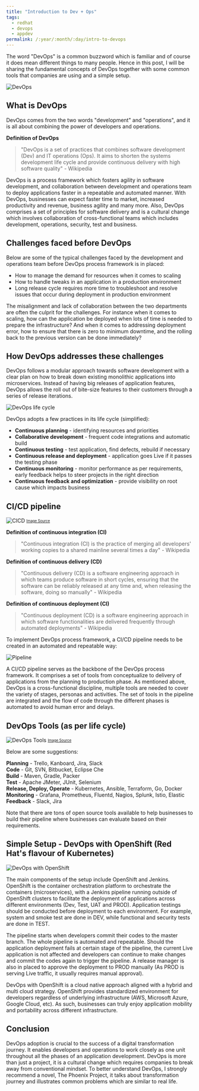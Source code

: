 ```yaml
---
title: "Introduction to Dev + Ops"
tags:
  - redhat
  - devops
  - appdev
permalink: /:year/:month/:day/intro-to-devops
---
```

The word "DevOps" is a common buzzword which is familiar and of course it does mean different things to many people. Hence in this post, I will be sharing 
the fundamental concepts of DevOps together with some common tools that companies are using and a simple setup.

![DevOps](https://user-images.githubusercontent.com/25560159/95935658-54c94000-0e06-11eb-8774-03e10cea6aa2.png)

## What is DevOps
DevOps comes from the two words "development" and "operations", and it is all about combining the power of 
developers and operations. 

**Definition of DevOps**
> "DevOps is a set of practices that combines software development (Dev) and IT operations (Ops). It aims to shorten the systems development life cycle and provide continuous delivery with high software quality" - Wikipedia

DevOps is a process framework which fosters agility in software development, and collaboration between development and operations team to deploy applications faster
in a repeatable and automated manner. With DevOps, businesses can expect faster time to market, increased productivity and revenue, business agility and many more.
Also, DevOps comprises a set of principles for software delivery and is a cultural change which involves collaboration of cross-functional teams which includes 
development, operations, security, test and business.

## Challenges faced before DevOps
Below are some of the typical challenges faced by the development and operations team before DevOps process framework is in placed:
 * How to manage the demand for resources when it comes to scaling
 * How to handle tweaks in an application in a production environment
 * Long release cycle requires more time to troubleshoot and resolve issues that occur during deployment in production environment
 
The misalignment and lack of collaboration between the two departments are often the culprit for the challenges. For instance when it comes to scaling,
how can the application be deployed when lots of time is needed to prepare the infrastructure? And when it comes to addressing deployment error,
how to ensure that there is zero to minimum downtime, and the rolling back to the previous version can be done immediately? 
 
## How DevOps addresses these challenges
DevOps follows a modular approach towards software development with a clear plan on how to break down existing monolithic applications into microservices. 
Instead of having big releases of application features, DevOps allows the roll out of bite-size features to their customers through a series of release iterations. 

![DevOps life cycle](https://user-images.githubusercontent.com/25560159/95830684-a6bc8800-0d6a-11eb-948e-732b5264b674.png)

DevOps adopts a few practices in its life cycle (simplified):
* **Continuous planning** - identifying resources and priorities 
* **Collaborative development** - frequent code integrations and automatic build
* **Continuous testing** - test application, find defects, rebuild if necessary
* **Continuous release and deployment** - application goes Live if it passes the testing phase
* **Continuous monitoring** - monitor performance as per requirements, early feedback helps to steer projects in the right direction
* **Continuous feedback and optimization** - provide visibility on root cause which impacts business

## CI/CD pipeline
![CICD](https://user-images.githubusercontent.com/25560159/95941255-e9399f80-0e12-11eb-8b5b-6e95e6686b72.png)
<sub><sup>[Image Source](https://www.redhat.com/cms/managed-files/ci-cd-flow-desktop_1.png)</sup></sub>  

**Definition of continuous integration (CI)**
> "Continuous integration (CI) is the practice of merging all developers' working copies to a shared mainline several times a day" - Wikipedia

**Definition of continuous delivery (CD)**
> "Continuous delivery (CD) is a software engineering approach in which teams produce software in short cycles, ensuring that the software can be reliably released at any time and, when releasing the software, doing so manually" - Wikipedia

**Definition of continuous deployment (CI)**
> "Continuous deployment (CD) is a software engineering approach in which software functionalities are delivered frequently through automated deployments" - Wikipedia

To implement DevOps process framework, a CI/CD pipeline needs to be created in an automated and repeatable way:

![Pipeline](https://user-images.githubusercontent.com/25560159/95937080-88599980-0e09-11eb-98b9-896599d31577.png)

A CI/CD pipeline serves as the backbone of the DevOps process framework. It comprises a set of tools from conceptualize to delivery of applications from the planning to production phase.
As mentioned above, DevOps is a cross-functional discipline, multiple tools are needed to cover the variety of stages, personas and activities. The set of tools in the pipeline are integrated
and the flow of code through the different phases is automated to avoid human error and delays.

## DevOps Tools (as per life cycle)
![DevOps Tools](https://user-images.githubusercontent.com/25560159/95940452-f48bcb80-0e10-11eb-88cc-4fc404a8e3db.png)
<sub><sup>[Image Source](https://ncplinc.com/includes/images/blog/ncpl-open-source-devops-tools.png)</sup></sub>  

Below are some suggestions:

**Planning** - Trello, Kanboard, Jira, Slack  
**Code** - Git, SVN, Bitbucket, Eclipse Che  
**Build** - Maven, Gradle, Packer  
**Test** - Apache JMeter, JUnit, Selenium   
**Release, Deploy, Operate** - Kubernetes, Ansible, Terraform, Go, Docker  
**Monitoring** - Grafana, Prometheus, Fluentd, Nagios, Splunk, Istio, Elastic  
**Feedback** - Slack, Jira

Note that there are tons of open source tools available to help businesses to build their pipeline where businesses can evaluate based on their requirements.

## Simple Setup - DevOps with OpenShift (Red Hat's flavour of Kubernetes)
![DevOps with OpenShift](https://user-images.githubusercontent.com/25560159/95900543-a4871780-0dc4-11eb-84a1-a27c93af3421.png)

The main components of the setup include OpenShift and Jenkins.
OpenShift is the container orchestration platform to orchestrate the containers (microservices), with a Jenkins pipeline running outside of OpenShift clusters to
facilitate the deployment of applications across different environments (Dev, Test, UAT and PROD). Application testings should be conducted before deployment to each environment. For example, system and smoke test are done in DEV, 
while functional and security tests are done in TEST. 

The pipeline starts when developers commit their codes to the master branch.
The whole pipeline is automated and repeatable. Should the application deployment fails at certain stage of the pipeline, the current Live
application is not affected and developers can continue to make changes and commit the codes again to trigger the pipeline. A release manager is also in placed
to approve the deployment to PROD manually (As PROD is serving Live traffic, it usually requires manual approval).

DevOps with OpenShift is a cloud native approach aligned with a hybrid and multi cloud strategy. OpenShift provides
standardized environment for developers regardless of underlying infrastructure (AWS, Microsoft Azure, Google Cloud, etc). As such, businesses can truly enjoy application mobility and portability across 
different infrastructure.

## Conclusion
DevOps adoption is crucial to the success of a digital transformation journey. 
It enables developers and operations to work closely as one unit throughout all the phases of an application development.
DevOps is more than just a project, it is a cultural change which requires companies to break away from conventional mindset.
To better understand DevOps, I strongly recommend a novel, The Phoenix Project, it talks about transformation journey and illustrates common problems which are similar to real life.  